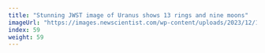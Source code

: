 ```yaml
---
title: "Stunning JWST image of Uranus shows 13 rings and nine moons"
imageUrl: "https://images.newscientist.com/wp-content/uploads/2023/12/18164552/SEI_184546099.jpg?width=600"
index: 59
weight: 59
---
```

